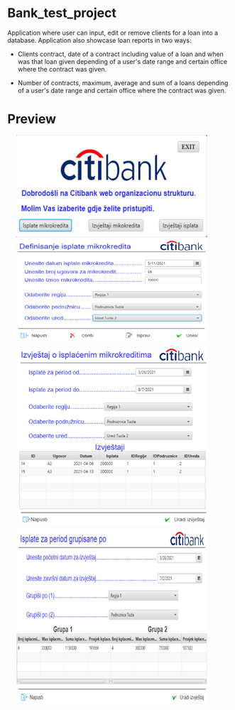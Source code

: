 # Bank_test_project

Application where user can input, edit or remove clients for a loan into a database. Application also showcase loan reports in two ways:

* Clients contract, date of a contract including value of a loan and when was that loan given depending of a user's date range and certain office where the contract was given.

* Number of contracts, maximum, average and sum of a loans depending of a user's date range and certain office where the contract was given.

# Preview        

<p float="left">
  <img src="images/1.png" width="430" height="230"  hspace="20" />
  <img src="images/2.png" width="430" height="230"  hspace="20" /> 
</p>


<p float="left">
  <img src="images/3.png" width="430" height="400"  hspace="20" />
  <img src="images/4.png" width="430" height="400"  hspace="20" /> 
</p>



